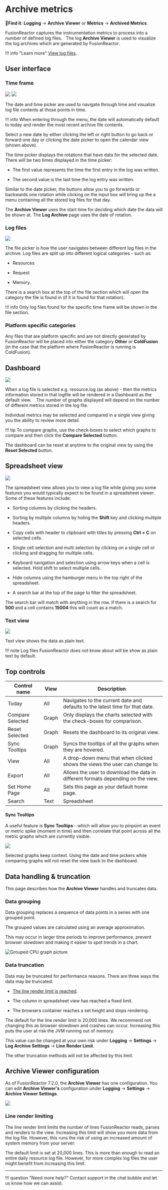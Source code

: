# Archive metrics

🔎**Find it**: **Logging** → **Archive Viewer** or **Metrics** →
**Archived Metrics**.

FusionReactor captures the instrumentation metrics to process into a
number of defined log files.   The log **Archive Viewer** is used to
visualize the log archives which are generated by FusionReactor. 

!!! info "Learn more"
    [View log files](/frdocs/Data-insights/Features/Logs/Logs/#logs-files). 

## User interface

### Time frame

![](/frdocs/attachments/245554423/245554428.png)
![](/frdocs/attachments/245554423/245554438.png)

The date and time picker are used to navigate through time and visualize
log file contents at those points in time. 

!!! info 
    When entering through the menu, the date will automatically default to today and render the most recent archive file contents.

Select a new date by either clicking the left or right button
to go back or forward one day or clicking the date picker to open
the calendar view (shown above). 

The time picker displays the rotations that have data for the selected
date. There will be two times displayed in the time picker:

* The first value represents the time the first entry in the log was written.

* The second value is the last time the log entry was written.

Similar to the date picker, the buttons allow you to go forwards or
backwards one rotation while clicking on the input box will bring up the
a menu containing all the stored log files for that day.

The **Archive Viewer** uses the start time for deciding which date the data
will be shown at. The **Log Archive** page uses the date of rotation.

### Log files

![](/frdocs/attachments/245554423/245554448.png)

The file picker is how the user navigates between different log files in
the archive. Log files are split up into different logical categories -
such as:

* Resources

* Request 

* Memory.   

There is a search box at the top of the file section which will open the
category the file is found in (if it is found for that rotation). 

!!! info 
    Only log files found for the specific time frame will be shown in the file section.

### Platform specific categories

Any files that are platform specific and are not directly generated by
FusionReactor will be placed into either the category **Other** or
**ColdFusion** (in the case that the platform where FusionReactor is
running is ColdFusion).

## Dashboard

![](/frdocs/attachments/245554423/245554433.png)

When a log file is selected e.g. resource.log (as above) - then the
metrics information stored in that logfile will be rendered in a
Dashboard as the default view.    The number of graphs displayed will
depend on the number of different metrics stored in the log file.

Individual metrics may be selected and compared in a single view giving you the ability to review more detail.   

!!! tip
    To compare graphs, use
    the check-boxes to select which graphs to compare and then click the
    **Compare Selected** button.  

The dashboard can be reset at anytime to the original view by using the
**Reset Selected** button.

## Spreadsheet view

![](/frdocs/attachments/245554423/245554443.png)

The spreadsheet view allows you to view a log file while giving you some
features you would typically expect to be found in a spreadsheet viewer.
Some of these features include:

-   Sorting columns by clicking the headers.

-   Sorting by multiple columns by holing the **Shift** key and clicking
    multiple headers.

-   Copy cells with header to clipboard with titles by pressing **Ctrl +
    C** on selected cells.

-   Single cell selection and multi selection by clicking on a single
    cell or clicking and dragging for multiple cells.

-   Keyboard navigation and selection using arrow keys when a cell is
    selected. Hold shift to select multiple cells.

-   Hide columns using the hamburger menu in the top right of the
    spreadsheet.

-   A search bar at the top of the page to filter the spreadsheet.

The search bar will match with anything in the row. If there is a search
for **500** and a cell contains **15004** this will count as a match.

### Text view

![](/frdocs/attachments/245554423/245554458.png)

Text view shows the data as plain text.

!!! note
    Log files FusionReactor does not know about will be show as plain text by default.

## Top controls

|**Control name**|**View**|**Description**|
|--- |--- |--- |
|Today|All|Navigates to the current date and defaults to the latest time for that date.|
|Compare Selected|Graph|Only displays the charts selected with the check-boxes for comparison.|
|Reset Selected|Graph|Resets the dashboard to its original view.|
|Sync Tooltips|Graph|Syncs the tooltips of all the graphs when they are hovered.|
|View|All|A drop-down menu that when clicked shows the views the user can change to.|
|Export|All|Allows the user to download the data in different formats depending on the view.|
|Set Home Page|All|Sets this page as your default home page.|
|Search|Text | Spreadsheet|Allows filter searching through the view the user is currently on.|

#### Sync Tooltips

A useful feature is **Sync Tooltips** - which will allow you to pinpoint an
event or metric spike (moment in time) and then correlate that point
across all the metric graphs which are currently visible.

![](/frdocs/attachments/245554423/245554453.jpg)

Selected graphs keep context. Using the date and time pickers while
comparing graphs will not reset the view back to the dashboard.

## Data handling & truncation

This page describes how the **Archive Viewer** handles and truncates data.

### Data grouping

Data grouping replaces a sequence of data points in a series with one
grouped point.

The grouped values are calculated using an average approximation.

This may occur in larger time periods to improve performance, prevent
browser slowdown and making it easier to spot trends in a chart.

![Grouped CPU graph picture](/frdocs/attachments/245554463/245554469.png)

### Data truncation

Data may be truncated for performance reasons. There are three ways the
data may be truncated:

-   [The line render limit is reached](#archive-viewer-configuration).

-   The column in spreadsheet view has reached a fixed limit.

-   The browsers container reaches a set height and stops rendering.

The default for the line render limit is 20,000 lines. We recommend not
changing this as browser slowdown and crashes can occur. Increasing this
puts the user at risk the JVM running out of memory.

This value can be changed at your own risk under **Logging** →
**Settings** → **Log Archive Settings** → **Line Render Limit**.

The other truncation methods will not be affected by this limit.

## Archive Viewer configuration

As of FusionReactor 7.2.0, the **Archive Viewer** has one configuration. You
can edit **Archive Viewer's** configuration under **Logging** → **Settings** →
**Archive Viewer Settings**.

![](/frdocs/attachments/245554474/245554479.png)

### Line render limiting

The line render limit limits the number of lines FusionReactor reads,
parses and renders to the view. Increasing this limit will show you more
data from the log file. However, this runs the risk of using an
increased amount of system memory from your server.

The default limit is set at 20,000 lines. This is more than enough to
read an entire daily resource log file. However, for more complex log
files the user might benefit from increasing this limit.

___

!!! question "Need more help?"
    Contact support in the chat bubble and let us know how we can assist.
